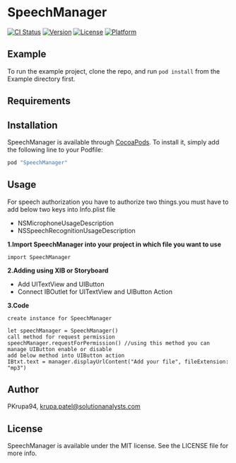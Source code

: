 # SpeechManager

[![CI Status](http://img.shields.io/travis/PKrupa94/SpeechManager.svg?style=flat)](https://travis-ci.org/PKrupa94/SpeechManager)
[![Version](https://img.shields.io/cocoapods/v/SpeechManager.svg?style=flat)](http://cocoapods.org/pods/SpeechManager)
[![License](https://img.shields.io/cocoapods/l/SpeechManager.svg?style=flat)](http://cocoapods.org/pods/SpeechManager)
[![Platform](https://img.shields.io/cocoapods/p/SpeechManager.svg?style=flat)](http://cocoapods.org/pods/SpeechManager)

## Example

To run the example project, clone the repo, and run `pod install` from the Example directory first.

## Requirements



## Installation

SpeechManager is available through [CocoaPods](http://cocoapods.org). To install
it, simply add the following line to your Podfile:

```ruby
pod "SpeechManager"
```
## Usage

For speech authorization you have to authorize two things.you must have to add below two keys into Info.plist file
* NSMicrophoneUsageDescription
* NSSpeechRecognitionUsageDescription

**1.Import SpeechManager into your project in which file you want to use**

    import SpeechManager
**2.Adding using XIB or Storyboard**
  
   * Add UITextView and UIButton
   * Connect IBOutlet for UITextView and UIButton Action
   
**3.Code**
    
    create instance for SpeechManager
    
    let speechManager = SpeechManager()
    call method for request permission
    speechManager.requestForPermission() //using this method you can manage UIButton enable or disable
    add below method into UIButton action
    IBtxt.text = manager.displayUrlContent("Add your file", fileExtension: "mp3")
    
    
        
        

## Author

PKrupa94, krupa.patel@solutionanalysts.com

## License

SpeechManager is available under the MIT license. See the LICENSE file for more info.
